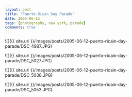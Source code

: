 ```yaml
---
layout: post
title: "Puerto-Rican Day Parade"
date: 2005-06-12
tags: [photography, new york, parade]
comments: true
---
```

![]({{ site.url }}/images/posts/2005-06-12-puerto-ricain-day-parade/DSC_4987.JPG)

![]({{ site.url }}/images/posts/2005-06-12-puerto-ricain-day-parade/DSC_5027.JPG)

![]({{ site.url }}/images/posts/2005-06-12-puerto-ricain-day-parade/DSC_5038.JPG)

![]({{ site.url }}/images/posts/2005-06-12-puerto-ricain-day-parade/DSC_5053.JPG)
